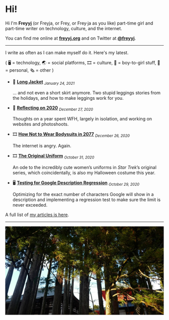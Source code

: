 # Hi!

Hi I'm **Freyyj** (or Freyja, or Frey, or Frey·ja as you like) part-time girl and part-time writer on technology, culture, and the internet.

You can find me online at [**freyyj.org**](https://freyyj.org) and on Twitter at [**@freyyj**](https://twitter.com/freyyj).

---

I write as often as I can make myself do it. Here's my latest.

( 🖥️ = technology, 🌏 = social platforms, 🎞️ = culture, 💄 = boy-to-girl stuff, 📓 = personal, 🗞️ = other )

* 💄  [**Long Jacket**](https://freyyj.org/long-jacket) <sub><em>January 24, 2021</em></sub>

    &hellip; and not even a short skirt anymore. Two stupid leggings stories from the holidays, and how to make leggings work for you.

* 📓  [**Reflecting on 2020**](https://freyyj.org/2020-reflecting) <sub><em>December 27, 2020</em></sub>

    Thoughts on a year spent WFH, largely in isolation, and working on websites and photoshoots.

* 🎞️  [**How Not to Wear Bodysuits in 2077**](https://freyyj.org/2077) <sub><em>December 26, 2020</em></sub>

    The internet is angry. Again.

* 🎞️  [**The Original Uniform**](https://freyyj.org/star-trek-uniform) <sub><em>October 31, 2020</em></sub>

    An ode to the incredibly cute women&rsquo;s uniforms in <em>Star Trek</em>&rsquo;s original series, which coincidentally, is also my Halloween costume this year.

* 🖥️  [**Testing for Google Description Regression**](https://freyyj.org/google-description-regression) <sub><em>October 29, 2020</em></sub>

    Optimizing for the exact number of characters Google will show in a description and implementing a regression test to make sure the limit is never exceeded.

A full list of [my articles is here](https://freyyj.org/articles).

---

![A lush Japanese landscape. Can you guess where this is?](./banner_16x9_1200.jpg)
